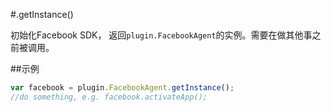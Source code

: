 #.getInstance()

初始化Facebook SDK， 返回`plugin.FacebookAgent`的实例。需要在做其他事之前被调用。

##示例

```javascript
var facebook = plugin.FacebookAgent.getInstance();
//do something, e.g. facebook.activateApp();
```
